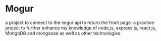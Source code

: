 # Mogur
a project to connect to the imgur api to return the front page. a practice project to further enhance my knowledge of node.js, express.js, react.js, MongoDB and mongoose as well as other technologies.

